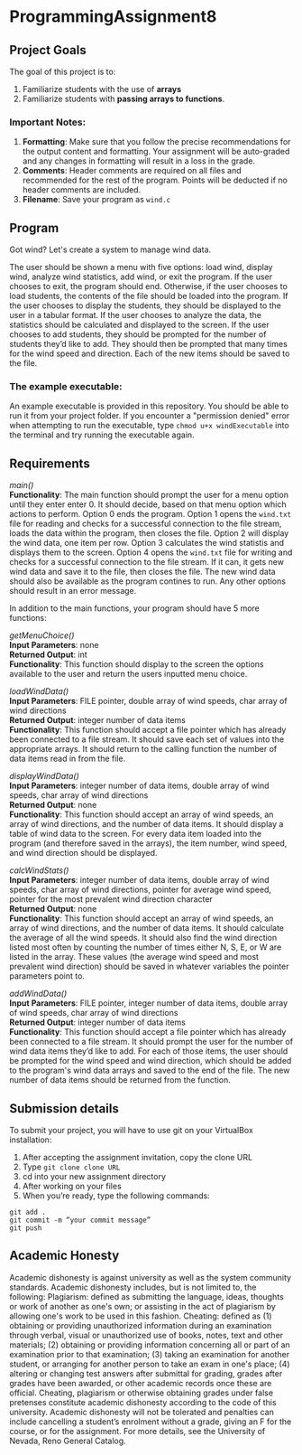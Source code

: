 # ProgrammingAssignment8

## Project Goals
The goal of this project is to:
1.	Familiarize students with the use of **arrays**
2.  Familiarize students with **passing arrays to functions**.
### Important Notes:
1.	**Formatting**: Make sure that you follow the precise recommendations for the output content and formatting. Your assignment will be auto-graded and any changes in formatting will result in a loss in the grade.
2.	**Comments**: Header comments are required on all files and recommended for the rest of the program. Points will be deducted if no header comments are included.
3.	**Filename**: Save your program as ```wind.c```

## Program
Got wind? Let's create a system to manage wind data.  

The user should be shown a menu with five options: load wind, display wind, analyze wind statistics, add wind, or exit the program. If the user chooses to exit, the program should end. Otherwise, if the user chooses to load students, the contents of the file should be loaded into the program. If the user chooses to display the students, they should be displayed to the user in a tabular format. If the user chooses to analyze the data, the statistics should be calculated and displayed to the screen. If the user chooses to add students, they should be prompted for the number of students they’d like to add. They should then be prompted that many times for the wind speed and direction. Each of the new items should be saved to the file.

### The example executable:
An example executable is provided in this repository. You should be able to run it from your project folder.
If you encounter a "permission denied" error when attempting to run the executable, type ```chmod u+x windExecutable``` into the terminal and try running the executable again.

## Requirements
*main()*  
**Functionality**: The main function should prompt the user for a menu option until they enter enter 0. It should decide, based on that menu option which actions to perform. Option 0 ends the program. Option 1 opens the ```wind.txt``` file for reading and checks for a successful connection to the file stream, loads the data within the program, then closes the file. Option 2 will display the wind data, one item per row. Option 3 calculates the wind statistis and displays them to the screen. Option 4 opens the ```wind.txt``` file for writing and checks for a successful connection to the file stream. If it can, it gets new wind data and save it to the file, then closes the file. The new wind data should also be available as the program contines to run. Any other options should result in an error message.  

In addition to the main functions, your program should have 5 more functions:  

*getMenuChoice()*  
**Input Parameters**: none  
**Returned Output**: int  
**Functionality**: This function should display to the screen the options available to the user and return the users inputted menu choice.  

*loadWindData()*  
**Input Parameters**: FILE pointer, double array of wind speeds, char array of wind directions  
**Returned Output**: integer number of data items  
**Functionality**: This function should accept a file pointer which has already been connected to a file stream. It should save each set of values into the appropriate arrays. It should return to the calling function the number of data items read in from the file.  

*displayWindData()*  
**Input Parameters**: integer number of data items, double array of wind speeds, char array of wind directions  
**Returned Output**: none  
**Functionality**: This function should accept an array of wind speeds, an array of wind directions, and the number of data items. It should display a table of wind data to the screen. For every data item loaded into the program (and therefore saved in the arrays), the item number, wind speed, and wind direction should be displayed.  

*calcWindStats()*  
**Input Parameters**: integer number of data items, double array of wind speeds, char array of wind directions, pointer for average wind speed, pointer for the most prevalent wind direction character  
**Returned Output**: none  
**Functionality**: This function should accept an array of wind speeds, an array of wind directions, and the number of data items. It should calculate the average of all the wind speeds. It should also find the wind direction listed most often by counting the number of times either N, S, E, or W are listed in the array. These values (the average wind speed and most prevalent wind direction) should be saved in whatever variables the pointer parameters point to.  

*addWindData()*  
**Input Parameters**: FILE pointer, integer number of data items, double array of wind speeds, char array of wind directions  
**Returned Output**: integer number of data items  
**Functionality**: This function should accept a file pointer which has already been connected to a file stream. It should prompt the user for the number of wind data items they’d like to add. For each of those items, the user should be prompted for the wind speed and wind direction, which should be added to the program's wind data arrays and saved to the end of the file. The new number of data items should be returned from the function.  

## Submission details
To submit your project, you will have to use git on your VirtualBox installation:
1.	After accepting the assignment invitation, copy the clone URL
2.	Type 
```git clone clone URL```
3.	cd into your new assignment directory
4.	After working on your files
5.	When you’re ready, type the following commands: 
```
git add .
git commit -m “your commit message”
git push
```
## Academic Honesty
Academic dishonesty is against university as well as the system community standards. Academic dishonesty includes, but is not limited to, the following:
Plagiarism: defined as submitting the language, ideas, thoughts or work of another as one's own; or assisting in the act of plagiarism by allowing one's work to be used in this fashion.
Cheating: defined as (1) obtaining or providing unauthorized information during an examination through verbal, visual or unauthorized use of books, notes, text and other materials; (2) obtaining or providing information concerning all or part of an examination prior to that examination; (3) taking an examination for another student, or arranging for another person to take an exam in one's place; (4) altering or changing test answers after submittal for grading, grades after grades have been awarded, or other academic records once these are official.
Cheating, plagiarism or otherwise obtaining grades under false pretenses constitute academic
dishonesty according to the code of this university. Academic dishonesty will not be tolerated and
penalties can include cancelling a student’s enrolment without a grade, giving an F for the course, or for the assignment. For more details, see the University of Nevada, Reno General Catalog.
